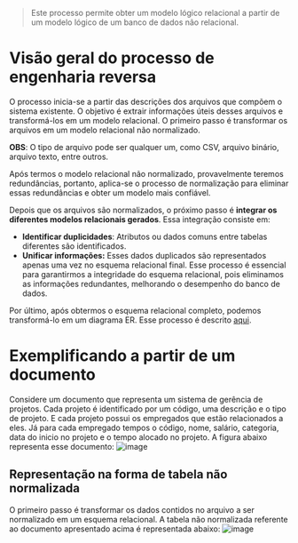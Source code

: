 > Este processo permite obter um modelo lógico relacional a partir de um modelo lógico de um banco de dados não relacional.

# Visão geral do processo de engenharia reversa 

O processo inicia-se a partir das descrições dos arquivos que compõem o sistema existente. O objetivo é extrair informações úteis desses arquivos e transformá-los em um modelo relacional. O primeiro passo é transformar os arquivos em um modelo relacional não normalizado.

**OBS**: O tipo de arquivo pode ser qualquer um, como CSV, arquivo binário, arquivo texto, entre outros. 

Após termos o modelo relacional não normalizado, provavelmente teremos redundâncias, portanto, aplica-se o processo de normalização para eliminar essas redundâncias e obter um modelo mais confiável. 

Depois que os arquivos são normalizados, o próximo passo é **integrar os diferentes modelos relacionais gerados**. Essa integração consiste em:
* **Identificar duplicidades**: Atributos ou dados comuns entre tabelas diferentes são identificados.
* **Unificar informações:** Esses dados duplicados são representados apenas uma vez no esquema relacional final.
Esse processo é essencial para garantirmos a integridade do esquema relacional, pois eliminamos as informações redundantes, melhorando o desempenho do banco de dados.

Por último, após obtermos o esquema relacional completo, podemos transformá-lo em um diagrama ER. Esse processo é descrito [aqui](https://github.com/dinhocss/Banco_de_Dados/blob/182ba17074e19609e5680d5d61a7eaccd312a68a/Banco%20de%20Dados/Normaliza%C3%A7%C3%A3o%20e%20Engenharia%20Reversa/Engenharia%20Reversa%20de%20Modelos%20Relacionais.md).

# Exemplificando a partir de um documento

Considere um documento que representa um sistema de gerência de projetos. Cada projeto é identificado por um código, uma descrição e o tipo de projeto. E cada projeto possui os empregados que estão relacionados a eles. Já para cada empregado tempos o código, nome, salário, categoria, data do inicio no projeto e o tempo alocado no projeto. A figura abaixo representa esse documento:
![image](https://github.com/user-attachments/assets/41b28106-ac79-4ca2-ab40-fd7eda3b962f)

## Representação na forma de tabela não normalizada

O primeiro passo é transformar os dados contidos no arquivo a ser normalizado em um esquema relacional. A tabela não normalizada referente  ao documento apresentado acima é representada abaixo:
![image](https://github.com/user-attachments/assets/e1463340-f943-4385-b383-30c5279084f1)

